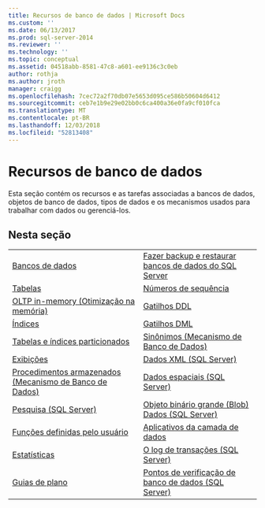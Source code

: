 ```yaml
---
title: Recursos de banco de dados | Microsoft Docs
ms.custom: ''
ms.date: 06/13/2017
ms.prod: sql-server-2014
ms.reviewer: ''
ms.technology: ''
ms.topic: conceptual
ms.assetid: 04518abb-8581-47c8-a601-ee9136c3c0eb
author: rothja
ms.author: jroth
manager: craigg
ms.openlocfilehash: 7cec72a2f70db07e5653d095ce586b50604d6412
ms.sourcegitcommit: ceb7e1b9e29e02bb0c6ca400a36e0fa9cf010fca
ms.translationtype: MT
ms.contentlocale: pt-BR
ms.lasthandoff: 12/03/2018
ms.locfileid: "52813408"
---
```

# <a name="database-features"></a>Recursos de banco de dados
  Esta seção contém os recursos e as tarefas associadas a bancos de dados, objetos de banco de dados, tipos de dados e os mecanismos usados para trabalhar com dados ou gerenciá-los.  
  
## <a name="in-this-section"></a>Nesta seção  
  
|||
|--|--|
|[Bancos de dados](databases/databases.md)|[Fazer backup e restaurar bancos de dados do SQL Server](backup-restore/back-up-and-restore-of-sql-server-databases.md)|  
|[Tabelas](tables/tables.md)|[Números de sequência](sequence-numbers/sequence-numbers.md)|[Importação e exportação em massa de dados &#40;SQL Server&#41;](import-export/bulk-import-and-export-of-data-sql-server.md)|  
|[OLTP in-memory &#40;Otimização na memória&#41;](in-memory-oltp/in-memory-oltp-in-memory-optimization.md)|[Gatilhos DDL](triggers/ddl-triggers.md)|[Compactação de Dados](data-compression/data-compression.md)|  
|[Índices](indexes/indexes.md)|[Gatilhos DML](triggers/dml-triggers.md)|[Objetos Automation no Transact-SQL](stored-procedures/ole-automation-objects-in-transact-sql.md)|  
|[Tabelas e índices particionados](partitions/partitioned-tables-and-indexes.md)|[Sinônimos &#40;Mecanismo de Banco de Dados&#41;](synonyms/synonyms-database-engine.md)|[Notificações de eventos](service-broker/event-notifications.md)|  
|[Exibições](views/views.md)|[Dados XML &#40;SQL Server&#41;](xml/xml-data-sql-server.md)|[Monitorar e ajustar o desempenho](performance/monitor-and-tune-for-performance.md)|  
|[Procedimentos armazenados &#40;Mecanismo de Banco de Dados&#41;](stored-procedures/stored-procedures-database-engine.md)|[Dados espaciais &#40;SQL Server&#41;](spatial/spatial-data-sql-server.md)||  
|[Pesquisa &#40;SQL Server&#41;](../database-engine/search-sql-server.md)|[Objeto binário grande &#40;Blob&#41; Dados &#40;SQL Server&#41;](blob/binary-large-object-blob-data-sql-server.md)||  
|[Funções definidas pelo usuário](user-defined-functions/user-defined-functions.md)|[Aplicativos da camada de dados](data-tier-applications/data-tier-applications.md)||  
|[Estatísticas](statistics/statistics.md)|[O log de transações &#40;SQL Server&#41;](logs/the-transaction-log-sql-server.md)||  
|[Guias de plano](performance/plan-guides.md)|[Pontos de verificação de banco de dados &#40;SQL Server&#41;](logs/database-checkpoints-sql-server.md)||  
  
  
